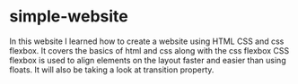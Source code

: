 # simple-website
In this website I learned how to create a website using HTML CSS and css flexbox. It covers the basics of html and css along with the css flexbox
CSS flexbox is used to align elements on the layout faster and easier than using floats.
It will also be taking a look at transition property.

